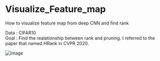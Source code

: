 # Visualize_Feature_map
How to visualize feature map from deep CNN and find rank <br>

Data : CIFAR10 <br>
Goal : Find the realationship between rank and pruning. I referred to the paper that named HRank in CVPR 2020.

![image](https://user-images.githubusercontent.com/38518648/229989259-282d2928-2c5c-4107-9585-9c13dcc8437d.png)
